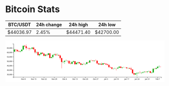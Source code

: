 # Bitcoin Stats

BTC/USDT|24h change|24h high|24h low|
|---|---|---|---|
|$44036.97|2.45%|$44471.40|$42700.00|

<img src="./chart.svg">
